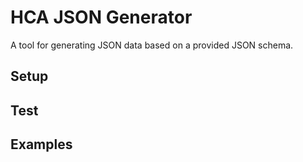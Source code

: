 # HCA JSON Generator
A tool for generating JSON data based on a provided JSON schema. 

## Setup

## Test

## Examples


